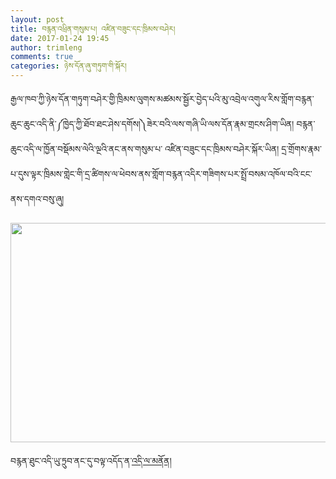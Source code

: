 ```yaml
---
layout: post
title: བརྙན་འཕྲིན་གསུམ་པ། འཛིན་བཟུང་དང་ཁྲིམས་བཤེར།
date: 2017-01-24 19:45
author: trimleng
comments: true
categories: ཉེས་དོན་ཞུ་གཏུག་གི་སྐོར།
---
```

རྒྱལ་ཁབ་ཀྱི་ཉེས་དོན་གཏུག་བཤེར་གྱི་ཁྲིམས་ལུགས་མཚམས་སྦྱོར་བྱེད་པའི་མུ་འབྲེལ་འགུལ་རིས་གློག་བརྙན་ཆུང་ཆུང་འདི་ནི་༼ཁྱེད་ཀྱི་ཐོབ་ཐང་ཤེས་དགོས།༽ཟེར་བའི་ལས་གཞི་ཡི་ལས་དོན་རྣམ་གྲངས་ཤིག་ཡིན། བརྙན་ཆུང་འདི་ལ་ཁྱོན་བསྡོམས་ལེའི་ལྔའི་ནང་ནས་གསུམ་པ་ འཛིན་བཟུང་དང་ཁྲིམས་བཤེར་སྐོར་ཡིན། དྲ་གྲོགས་རྣམ་པ་དུས་ལྟར་ཁྲིམས་གླེང་གི་དྲ་ཚིགས་ལ་ཕེབས་ནས་གློག་བརྙན་འདིར་གཟིགས་པར་སྤྲོ་བསམ་འཁོལ་བའི་ངང་ནས་དགའ་བསུ་ཞུ།

<a href="http://www.miaopai.com/show/QzR6Nlqd3WQ2KiHJpHSyUg__.htm"><img class="alignnone wp-image-1184 size-full" src="http://trimleng.org/wp-content/uploads/2017/01/Screen-Shot-2017-01-24-at-8.14.26-AM.png" width="634" height="351" /></a>

བརྙན་ཐུང་འདི་ཡུ་ཏྲུབ་ནང་དུ་བལྟ་འདོད་ན་<a href="https://youtu.be/w4LG8ItC7Jo">འདི་ལ་མནོན།</a>
